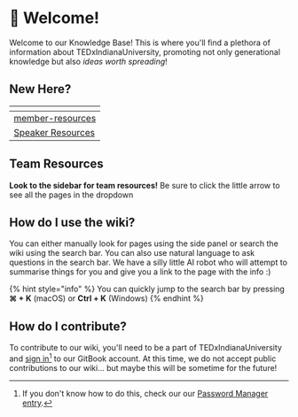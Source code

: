 # 👋 Welcome!

Welcome to our Knowledge Base! This is where you'll find a plethora of information about TEDxIndianaUniversity, promoting not only generational knowledge but also _ideas worth spreading_!

## New Here?

<table data-view="cards"><thead><tr><th data-type="content-ref"></th></tr></thead><tbody><tr><td><a href="member-resources/">member-resources</a></td></tr><tr><td><a href="https://app.gitbook.com/o/7YXIdPMvc8dgE7MfEfpe/s/tCiaJkmdXjI1rcT80tcF/">Speaker Resources</a></td></tr></tbody></table>

## Team Resources

**Look to the sidebar for team resources!** Be sure to click the little arrow to see all the pages in the dropdown

## How do I use the wiki?

You can either manually look for pages using the side panel or search the wiki using the search bar. You can also use natural language to ask questions in the search bar. We have a silly little AI robot who will attempt to summarise things for you and give you a link to the page with the info :)

{% hint style="info" %}
You can quickly jump to the search bar by pressing **⌘ + K** (macOS) or **Ctrl + K** (Windows)
{% endhint %}

## How do I contribute?

To contribute to our wiki, you'll need to be a part of TEDxIndianaUniversity and [sign in](#user-content-fn-1)[^1] to our GitBook account. At this time, we do not accept public contributions to our wiki... but maybe this will be sometime for the future!





[^1]: If you don't know how to do this, check our our [Password Manager entry](member-resources/passwords/password-manager.md).
